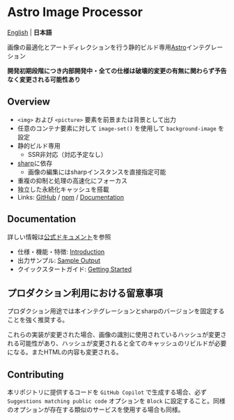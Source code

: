 # Astro Image Processor

[English](README.md) | **日本語**

画像の最適化とアートディレクションを行う静的ビルド専用[Astro](https://astro.build/)インテグレーション

**開発初期段階につき内部開発中・全ての仕様は破壊的変更の有無に関わらず予告なく変更される可能性あり**

## Overview

- `<img>` および `<picture>` 要素を前景または背景として出力
- 任意のコンテナ要素に対して `image-set()` を使用して `background-image` を設定
- 静的ビルド専用
    - SSR非対応（対応予定なし）
- [sharp](https://sharp.pixelplumbing.com/)に依存
    - 画像の編集にはsharpインスタンスを直接指定可能
- 重複の抑制と処理の高速化にフォーカス
- 独立した永続化キャッシュを搭載
- Links: [GitHub](https://github.com/macropygia/astro-image-processor) / [npm](https://www.npmjs.com/package/astro-image-processor) / [Documentation](https://macropygia.github.io/astro-image-processor/ja/)

## Documentation

詳しい情報は[公式ドキュメント](https://macropygia.github.io/astro-image-processor/ja/getting-started/)を参照

- 仕様・機能・特徴: [Introduction](https://macropygia.github.io/astro-image-processor/ja/getting-started/)
- 出力サンプル: [Sample Output](https://macropygia.github.io/astro-image-processor/ja/sample-output/)
- クイックスタートガイド: [Getting Started](https://macropygia.github.io/astro-image-processor/ja/getting-started/)

## プロダクション利用における留意事項

プロダクション用途では本インテグレーションとsharpのバージョンを固定することを強く推奨する。

これらの実装が変更された場合、画像の識別に使用されているハッシュが変更される可能性があり、ハッシュが変更されると全てのキャッシュのリビルドが必要になる。またHTMLの内容も変更される。

## Contributing

本リポジトリに提供するコードを `GitHub Copilot` で生成する場合、必ず `Suggestions matching public code` オプションを `Block` に設定すること。同様のオプションが存在する類似のサービスを使用する場合も同様。
